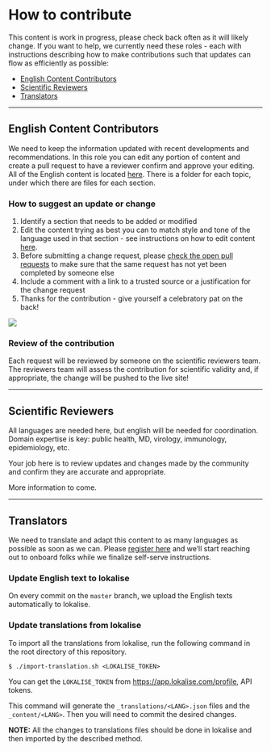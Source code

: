 # How to contribute
This content is work in progress, please check back often as it will likely change. If you want to help, we currently need these roles - each with instructions describing how to make contributions such that updates can flow as efficiently as possible:

* [English Content Contributors](#english-content-contributors)
* [Scientific Reviewers](#scientific-reviewers)
* [Translators](#translators)

-----

## English Content Contributors

We need to keep the information updated with recent developments and recommendations. In this role you can edit any portion of content and create a pull request to have a reviewer confirm and approve your editing. All of the English content is located [here](https://github.com/flattenthecurve/guide/tree/master/_content/en). There is a folder for each topic, under which there are files for each section.

### How to suggest an update or change

1. Identify a section that needs to be added or modified
2. Edit the content trying as best you can to match style and tone of the language used in that section - see instructions on how to edit content [here](https://help.github.com/en/github/managing-files-in-a-repository/editing-files-in-another-users-repository).
3. Before submitting a change request, please [check the open pull requests](https://github.com/flattenthecurve/guide/pulls) to make sure that the same request has not yet been completed by someone else
4. Include a comment with a link to a trusted source or a justification for the change request
5. Thanks for the contribution - give yourself a celebratory pat on the back!


![](https://media.giphy.com/media/3o7btW9s53TyntUsP6/giphy.gif)

### Review of the contribution
Each request will be reviewed by someone on the scientific reviewers team. The reviewers team will assess the contribution for scientific validity and, if appropriate, the change will be pushed to the live site!

-----

## Scientific Reviewers
All languages are needed here, but english will be needed for coordination. Domain expertise is key: public health, MD, virology, immunology, epidemiology, etc. 

Your job here is to review updates and changes made by the community and confirm they are accurate and appropriate. 

More information to come.

-----

## Translators
We need to translate and adapt this content to as many languages as possible as soon as we can. Please [register here](https://forms.gle/HrrTiAt32RhfKU2NA) and we’ll start reaching out to onboard folks while we finalize self-serve instructions.

### Update English text to lokalise

On every commit on the `master` branch, we upload the English texts automatically to lokalise.

### Update translations from lokalise

To import all the translations from lokalise, run the following command in the root directory of this repository.

```console
$ ./import-translation.sh <LOKALISE_TOKEN>
```

You can get the `LOKALISE_TOKEN` from https://app.lokalise.com/profile, API tokens.

This command will generate the `_translations/<LANG>.json` files and the `_content/<LANG>`. Then you will need to commit the desired changes.

**NOTE:** All the changes to translations files should be done in lokalise and then imported by the described method.
